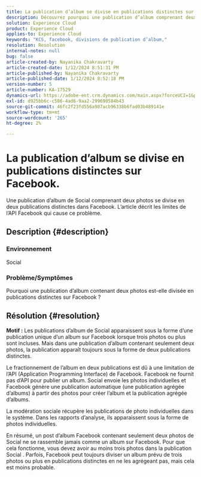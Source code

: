 ```yaml
---
title: La publication d’album se divise en publications distinctes sur Facebook.
description: Découvrez pourquoi une publication d’album comprenant deux photos se divise en publications distinctes sur Facebook. Cela est dû à une limitation de l’API de Facebook.
solution: Experience Cloud
product: Experience Cloud
applies-to: Experience Cloud
keywords: "KCS, facebook, divisions de publication d’album,"
resolution: Resolution
internal-notes: null
bug: false
article-created-by: Nayanika Chakravarty
article-created-date: 1/12/2024 8:51:31 PM
article-published-by: Nayanika Chakravarty
article-published-date: 1/12/2024 8:52:18 PM
version-number: 5
article-number: KA-17529
dynamics-url: https://adobe-ent.crm.dynamics.com/main.aspx?forceUCI=1&pagetype=entityrecord&etn=knowledgearticle&id=2dac1858-8cb1-ee11-a569-6045bd0063aa
exl-id: d925bb6c-c586-4ad6-9aa2-299690584b43
source-git-commit: 46fc2f23fd556a987acb96338b6fad03b489141e
workflow-type: tm+mt
source-wordcount: '265'
ht-degree: 2%

---
```


# La publication d’album se divise en publications distinctes sur Facebook.


Une publication d’album de Social comprenant deux photos se divise en deux publications distinctes dans Facebook. L’article décrit les limites de l’API Facebook qui cause ce problème.

## Description {#description}


### <b>Environnement</b>

Social

### <b>Problème/Symptômes</b>

Pourquoi une publication d’album contenant deux photos est-elle divisée en publications distinctes sur Facebook ?


## Résolution {#resolution}

<b>Motif :</b>
Les publications d’album de Social apparaissent sous la forme d’une publication unique d’un album sur Facebook lorsque trois photos ou plus sont incluses. Mais dans une publication d’album contenant seulement deux photos, la publication apparaît toujours sous la forme de deux publications distinctes.

Le fractionnement de l’album en deux publications est dû à une limitation de l’API (Application Programming Interface) de Facebook. Facebook ne fournit pas d’API pour publier un album. Social envoie les photos individuelles et Facebook génère une publication automatique (une publication agrégée d’albums) à partir des photos pour créer l’album et la publication agrégée d’albums.

La modération sociale récupère les publications de photo individuelles dans le système. Dans les rapports d’analyse, ils apparaissent sous la forme de photos individuelles.

En résumé, un post d’album Facebook contenant seulement deux photos de Social ne se rassemble jamais comme un album sur Facebook. Pour que cela fonctionne, vous devez avoir au moins trois photos dans la publication Social . Parfois, Facebook peut toujours diviser un album prévu de trois photos ou plus en publications distinctes en ne les agrégeant pas, mais cela est moins probable.
